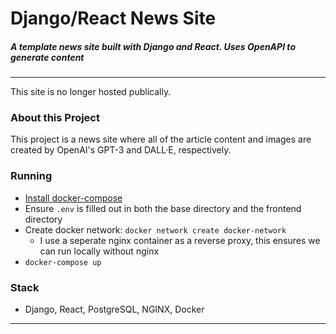 # Django/React News Site
##### A template news site built with Django and React. Uses OpenAPI to generate content

---

This site is no longer hosted publically. 

### About this Project
This project is a news site where all of the article content and images are created by OpenAI's GPT-3 and DALL·E, respectively. 


### Running
* [Install docker-compose](https://docs.docker.com/compose/install/#install-compose)
* Ensure `.env` is filled out in both the base directory and the frontend directory
* Create docker network: `docker network create docker-network`
    * I use a seperate nginx container as a reverse proxy, this ensures we can run locally without nginx
* `docker-compose up`


### Stack
* Django, React, PostgreSQL, NGINX, Docker
---

